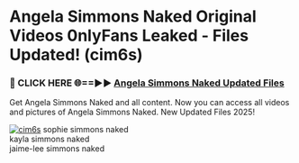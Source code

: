 # Angela Simmons Naked Original Videos 0nlyFans Leaked - Files Updated! (cim6s)

<h3>🔴 CLICK HERE 🌐==►► <a href="https://tinyurl.com/yckcrads" rel="nofollow">Angela Simmons Naked Updated Files</a></h3>

Get Angela Simmons Naked and all content. Now you can access all videos and pictures of Angela Simmons Naked. New Updated Files 2025!

[![cim6s](https://i.imgur.com/hpKpOFt.gif)](https://tinyurl.com/yckcrads)
sophie simmons naked<br>
kayla simmons naked<br>
jaime-lee simmons naked